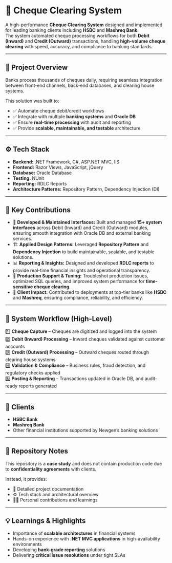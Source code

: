 # 🏦 **Cheque Clearing System**  

A high-performance **Cheque Clearing System** designed and implemented for leading banking clients including **HSBC** and **Mashreq Bank**.  
The system automated cheque processing workflows for both **Debit (Inward)** and **Credit (Outward)** transactions, handling **high-volume cheque clearing** with speed, accuracy, and compliance to banking standards.  

---

## 📌 **Project Overview**  
Banks process thousands of cheques daily, requiring seamless integration between front-end channels, back-end databases, and clearing house systems.  

This solution was built to:  
- ✅ Automate cheque debit/credit workflows  
- ✅ Integrate with multiple **banking systems** and **Oracle DB**  
- ✅ Ensure **real-time processing** with audit and reporting  
- ✅ Provide **scalable, maintainable, and testable** architecture  

---

## ⚙️ **Tech Stack**  
- **Backend:** .NET Framework, C#, ASP.NET MVC, IIS  
- **Frontend:** Razor Views, JavaScript, jQuery  
- **Database:** Oracle Database  
- **Testing:** NUnit  
- **Reporting:** RDLC Reports  
- **Architecture Patterns:** Repository Pattern, Dependency Injection (DI)  

---

## 🚀 **Key Contributions**  
- 🔗 **Developed & Maintained Interfaces:** Built and managed **15+ system interfaces** across Debit (Inward) and Credit (Outward) modules, ensuring smooth integration with Oracle DB and external banking services.  
- 🏗 **Applied Design Patterns:** Leveraged **Repository Pattern** and **Dependency Injection** to build maintainable, scalable, and testable solutions.  
- 📊 **Reporting & Insights:** Designed and developed **RDLC reports** to provide real-time financial insights and operational transparency.  
- 🔧 **Production Support & Tuning:** Troubleshot production issues, optimized SQL queries, and improved system performance for **time-sensitive cheque clearing**.  
- 🏦 **Client Impact:** Contributed to deployments at top-tier banks like **HSBC** and **Mashreq**, ensuring compliance, reliability, and efficiency.  

---

## 🔄 **System Workflow (High-Level)**  
1️⃣ **Cheque Capture** – Cheques are digitized and logged into the system  
2️⃣ **Debit (Inward) Processing** – Inward cheques validated against customer accounts  
3️⃣ **Credit (Outward) Processing** – Outward cheques routed through clearing house systems  
4️⃣ **Validation & Compliance** – Business rules, fraud detection, and regulatory checks applied  
5️⃣ **Posting & Reporting** – Transactions updated in Oracle DB, and audit-ready reports generated  

---

## 🏦 **Clients**  
- **HSBC Bank**  
- **Mashreq Bank**  
- Other financial institutions supported by Newgen’s banking solutions  

---

## 📂 **Repository Notes**  
This repository is a **case study** and does not contain production code due to **confidentiality agreements** with clients.  

Instead, it provides:  
- 📖 Detailed project documentation  
- ⚙️ Tech stack and architectural overview  
- 👨‍💻 Personal contributions and learnings  

---

## 💡 **Learnings & Highlights**  
- Importance of **scalable architectures** in financial systems  
- Hands-on experience with **.NET MVC applications** in high-availability environments  
- Developing **bank-grade reporting** solutions  
- Delivering **critical issue resolutions** under tight SLAs  
